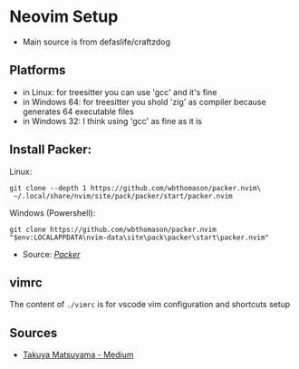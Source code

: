 # Neovim Setup
- Main source is from defaslife/craftzdog

## Platforms
- in Linux: for treesitter you can use 'gcc' and it's fine
- in Windows 64: for treesitter you shold 'zig' as compiler because generates 64 executable files
- in Windows 32: I think using 'gcc' as fine as it is

## Install Packer:
Linux:
```shell
git clone --depth 1 https://github.com/wbthomason/packer.nvim\
 ~/.local/share/nvim/site/pack/packer/start/packer.nvim
```
Windows (Powershell):
```shell
git clone https://github.com/wbthomason/packer.nvim "$env:LOCALAPPDATA\nvim-data\site\pack\packer\start\packer.nvim"
```
- Source: [*Packer*](https://github.com/wbthomason/packer.nvim)


## vimrc
The content of `./vimrc` is for vscode vim configuration and shortcuts setup


## Sources
- [Takuya Matsuyama - Medium](https://blog.inkdrop.app/my-neovim-setup-for-react-typescript-tailwind-css-etc-in-2022-a7405862c9a4)

